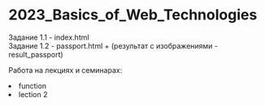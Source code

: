 # 2023_Basics_of_Web_Technologies

Задание 1.1 - index.html
<br> Задание 1.2 - passport.html + (результат с изображениями - result_passport)

Работа на лекциях и семинарах:
<li> function </li>
<li> lection 2 </li>



